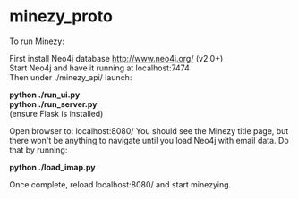 minezy_proto
============

To run Minezy:

First install Neo4j database http://www.neo4j.org/ (v2.0+)<br>
Start Neo4j and have it running at localhost:7474<br>
Then under ./minezy_api/ launch:

<b>python ./run_ui.py<br>
python ./run_server.py</b><br>
(ensure Flask is installed)

Open browser to: localhost:8080/
You should see the Minezy title page, but there won't be anything to navigate until you load Neo4j with email data.
Do that by running:

<b>python ./load_imap.py <mail host> <email account> <password></b>

Once complete, reload localhost:8080/ and start minezying.
